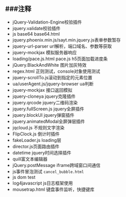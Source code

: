 ###注释
---
* jQuery-Validation-Engine校验插件
* jquery.validate校验插件
* js base64 base64.html
* jquery.phoenix.min.js/sayt.min.jquery.js表单参数暂存
* jquery-url-parser url解析，端口域名、参数等获取
* jquery-mockjax 模拟服务器响应
* loading/pace.js.html pace.js h5页面加载进度条
* jQuery.BlackAndWhite 图片加灰特效
* regex.html 正则测试，console对象使用测试
* jquery-scrollTo.js滚动到指定的元素位置
* ua/userAgent.js/jquery-browser ua判断
* jquery-mockjax 接口返回模拟
* jquery-cloneya jquery克隆插件
* jquery.qrcode jquery二维码渲染
* jquery.fullScreen.js jquery全屏插件
* jquery.blockUI jquery弹窗插件
* jquery.animatedModal全屏弹层插件
* jqcloud.js 不规则文字渲染
* FlipClock.js 倒计时插件
* fakeLoader.js loading层
* director.js页面路由插件
* datetime jquery时间选择插件
* quill富文本编辑器
* jQuery.postMessage iframe跨域窗口间通信
* js事件冒泡测试  `cancel_bubble.html`
* js dom test
* log4javascript js日志框架使用
* mousetrap.html 键盘事件监听，快捷键库